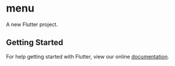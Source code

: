 # menu

A new Flutter project.

## Getting Started

For help getting started with Flutter, view our online
[documentation](http://flutter.io/).
